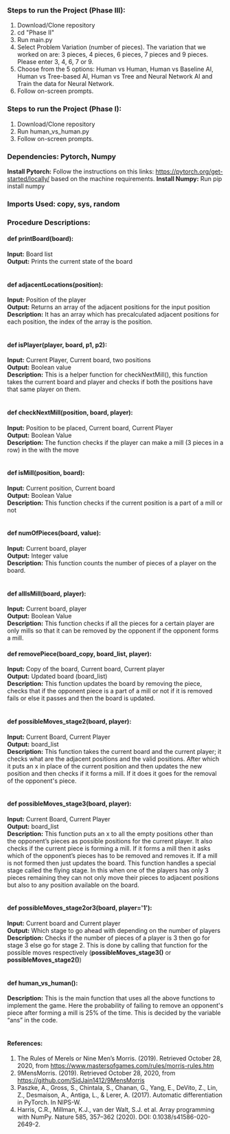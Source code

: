 
### Steps to run the Project (Phase III):
1.  Download/Clone repository
2.  cd "Phase II" 
3.  Run main.py
4.  Select Problem Variation (number of pieces). The variation that we worked on are: 3 pieces, 4 pieces, 6 pieces, 7 pieces and 9 pieces. Please enter 3, 4, 6, 7 or 9.
5.  Choose from the 5 options: Human vs Human, Human vs Baseline AI, Human vs Tree-based AI, Human vs Tree and Neural Network AI and Train the data for Neural Network.
6.  Follow on-screen prompts.


### Steps to run the Project (Phase I):
1.  Download/Clone repository
2.  Run human_vs_human.py 
3.  Follow on-screen prompts.
    
### Dependencies: Pytorch, Numpy
**Install Pytorch:** Follow the instructions on this links: https://pytorch.org/get-started/locally/ based on the machine requirements.
**Install Numpy:** Run pip install numpy

### Imports Used: copy, sys, random

### Procedure Descriptions:

#### def printBoard(board):
**Input:** Board list <br>
**Output:** Prints the current state of the board<br>
<br>

#### def adjacentLocations(position):
**Input:** Position of the player <br>
**Output:** Returns an array of the adjacent positions for the input position <br>
**Description:** It has an array which has precalculated adjacent positions for each position, the index of the array is the position.<br>
<br>

#### def isPlayer(player, board, p1, p2):
**Input:** Current Player, Current board, two positions<br>
**Output:** Boolean value<br>
**Description:** This is a helper function for checkNextMill(), this function takes the current board and player and checks if both the positions have that same player on them.<br>
<br>

#### def checkNextMill(position, board, player):
**Input:** Position to be placed, Current board, Current Player<br>
**Output:** Boolean Value<br>
**Description:** The function checks if the player can make a mill (3 pieces in a row) in the with the move<br>
<br>

#### def isMill(position, board):
**Input:** Current position, Current board<br>
**Output:** Boolean Value<br>
**Description:** This function checks if the current position is a part of a mill or not<br>
<br>

#### def numOfPieces(board, value):
**Input:** Current board, player<br>
**Output:** Integer value<br>
**Description:** This function counts the number of pieces of a player on the board.<br>
<br>

#### def allIsMill(board, player):
**Input:** Current board, player<br>
**Output:** Boolean Value<br>
**Description:** This function checks if all the pieces for a certain player are only mills so that it can be removed by the opponent if the opponent forms a mill.<br>

#### def removePiece(board_copy, board_list, player):
**Input:** Copy of the board, Current board, Current player<br>
**Output:** Updated board (board_list)<br>
**Description:** This function updates the board by removing the piece, checks that if the opponent piece is a part of a mill or not if it is removed fails or else it passes and then the board is updated.<br>
<br>

#### def possibleMoves_stage2(board, player):
**Input:** Current Board, Current Player<br>
**Output:** board_list<br>
**Description:** This function takes the current board and the current player; it checks what are the adjacent positions and the valid positions. After which it puts an x in place of the current position and then updates the new position and then checks if it forms a mill. If it does it goes for the removal of the opponent's piece.<br>
<br>

#### def possibleMoves_stage3(board, player):
**Input:** Current Board, Current Player<br>
**Output:** board_list<br>
**Description:** This function puts an x to all the empty positions other than the opponent’s pieces as possible positions for the current player. It also checks if the current piece is forming a mill. If it forms a mill then it asks which of the opponent’s pieces has to be removed and removes it. If a mill is not formed then just updates the board. This function handles a special stage called the flying stage. In this when one of the players has only 3 pieces remaining they can not only move their pieces to adjacent positions but also to any position available on the board.<br>
<br>

#### def possibleMoves_stage2or3(board, player='1'):
**Input:** Current board and Current player<br>
**Output:** Which stage to go ahead with depending on the number of players<br>
**Description:** Checks if the number of pieces of a player is 3 then go for stage 3 else go for stage 2. This is done by calling that function for the possible moves respectively (**possibleMoves_stage3()** or **possibleMoves_stage2()**)<br>
<br>

#### def human_vs_human():
**Description:** This is the main function that uses all the above functions to implement the game. Here the probability of failing to remove an opponent's piece after forming a mill is 25% of the time. This is decided by the variable “ans” in the code.<br>
<br>

#### References:<br>
1. The Rules of Merels or Nine Men’s Morris. (2019). Retrieved October 28, 2020, from https://www.mastersofgames.com/rules/morris-rules.htm <br>
2. 9MensMorris. (2019). Retrieved October 28, 2020, from https://github.com/SidJain1412/9MensMorris<br>
3. Paszke, A., Gross, S., Chintala, S., Chanan, G., Yang, E., DeVito, Z., Lin, Z., Desmaison, A., Antiga, L., & Lerer, A. (2017). Automatic differentiation in PyTorch. In NIPS-W.<br>
4. Harris, C.R., Millman, K.J., van der Walt, S.J. et al. Array programming with NumPy. Nature 585, 357–362 (2020). DOI: 0.1038/s41586-020-2649-2. <br>

